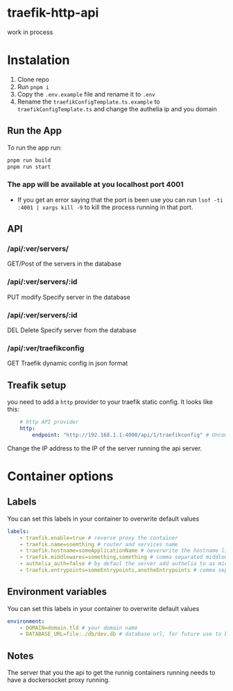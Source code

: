 # traefik-http-api
work in process


# Instalation
1. Clone repo
1. Run `pnpm i`
1. Copy the `.env.example` file and rename it to `.env`
1. Rename the `traefikConfigTemplate.ts.example` to `traefikConfigTemplate.ts` and change the authelia ip and you domain

## Run the App

To run the app run:
```bash
pnpm run build
pnpm run start

```
### The app will be available at you localhost port 4001
- If you get an error saying that the port is been use you can run `lsof -ti :4001 | xargs kill -9` to kill the process running in that port.

## API

### /api/:ver/servers/
GET/Post of the servers in the database

### /api/:ver/servers/:id
PUT modify Specify server in the database

### /api/:ver/servers/:id
DEL Delete Specify server from the database

### /api/:ver/traefikconfig
GET Traefik dynamic config in json format

## Treafik setup
you need to add a `http` provider to your traefik static config. It looks like this:
```yaml
    # http API provider
    http:
        endpoint: "http://192.168.1.1:4000/api/1/traefikconfig" # Uncomment if you are using docker socket proxy
```
Change the IP address to the IP of the server running the api server.

# Container options

## Labels
You can set this labels in your container to overwrite default values

```yaml
labels:
    - traefik.enable=true # reverse proxy the container
    - traefik.name=soemthing # router and services name
    - traefik.hostname=someApplicationName # oeverwrite the hostname like overwritten.domain.tld
    - traefik.middlewares=something,something # comma separated middlewares, the server convert it to an array, default to auth
    - authelia_auth=false # by defaul the server add authelia to as middleware (auth), if you set the middleware label this get overwritten, this label only works when no middlewares will defined in the traefik.middlewares label
    - traefik.entrypoints=someEntrypoints,anotheEntrypoints # comma separated entrypoints, the server convert it to an array, defualt to https
```
## Environment variables
You can set this labels in your container to overwrite default values

```yaml
environment:
    - DOMAIN=domain.tld # your domain name
    - DATABASE_URL=file:./db/dev.db # database url, for future use to be able to change the sqlite to another database like postgres

```

## Notes
The server that you the api to get the runnig containers running needs to have a dockersocket proxy running. 